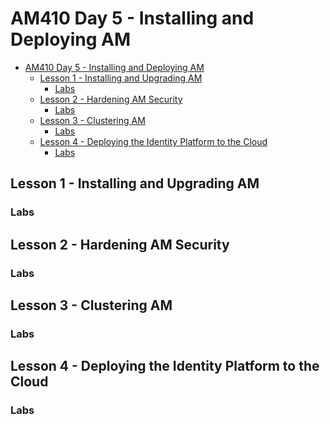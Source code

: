 # AM410 Day 5 - Installing and Deploying AM

- [AM410 Day 5 - Installing and Deploying AM](#am410-day-5---installing-and-deploying-am)
  - [Lesson 1 - Installing and Upgrading AM](#lesson-1---installing-and-upgrading-am)
    - [Labs](#labs)
  - [Lesson 2 - Hardening AM Security](#lesson-2---hardening-am-security)
    - [Labs](#labs-1)
  - [Lesson 3 -  Clustering AM](#lesson-3----clustering-am)
    - [Labs](#labs-2)
  - [Lesson 4 - Deploying the Identity Platform to the Cloud](#lesson-4---deploying-the-identity-platform-to-the-cloud)
    - [Labs](#labs-3)

## Lesson 1 - Installing and Upgrading AM

###

### Labs

## Lesson 2 - Hardening AM Security

###

### Labs

## Lesson 3 -  Clustering AM


###

### Labs

## Lesson 4 - Deploying the Identity Platform to the Cloud


###

### Labs

